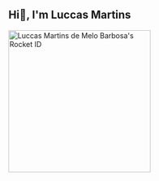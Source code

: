 ## Hi👋, I'm Luccas Martins

<a href="https://app.rocketseat.com.br/me/luccasmelo"><img src="https://app.rocketseat.com.br/api/rocketid/share?slug=luccasmelo&type=card" width="280" alt="Luccas Martins de Melo Barbosa's Rocket ID"/></a>
